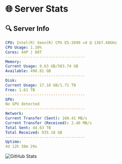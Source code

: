 # 🌐 Server Stats
## 🔍 Server Info
```yaml
CPU: Intel(R) Xeon(R) CPU E5-2699 v4 @ 1367.48GHz
CPU Usage: 1.10%
Cores: 44P | 88T
-----------------------------------
Memory:
Current Usage: 9.63 GB/503.74 GB
Available: 490.81 GB
-----------------------------------
Disk:
Current Usage: 17.18 GB/1.71 TB
Free: 1.61 TB
-----------------------------------
GPU:
No GPU detected
-----------------------------------
Network:
Current Transfer (Sent): 160.41 MB/s
Current Transfer (Received): 2.40 MB/s
Total Sent: 44.63 TB
Total Received: 935.18 GB
-----------------------------------
Uptime:
4d 12h 38m 29s
```
![GitHub Stats](https://img.shields.io/badge/Updated-2025-02-12_11:21:47-blue)